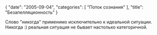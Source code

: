 {
   "date": "2005-09-04",
   "categories": [
      "Поток сознания"
   ],
   "title": "Безапелляционность"
}

Слово "никогда" применимо исключительно к идеальной ситуации. Никогда :) реальная ситуация не бывает настолько категоричной.
